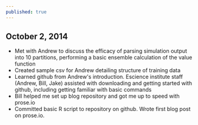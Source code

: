 ```yaml
---
published: true
---
```


##  October 2, 2014

* Met with Andrew to discuss the efficacy of parsing simulation output into 10 partitions, performing a basic ensemble calculation of the value function
* Created sample csv for Andrew detailing structure of training data
* Learned github from Andrew's introduction.  Escience institute staff (Andrew, Bill, Jake) assisted with downloading and getting started with github, including getting familiar with basic commands
* Bill helped me set up blog repository and got me up to speed with prose.io 
* Committed basic R script to repository on github.  Wrote first blog post on prose.io.

